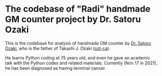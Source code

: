 # The codebase of "Radi" handmade GM counter project by Dr. Satoru Ozaki

This is the codebase for analysis of handmade GM counter by [Dr. Satoru Ozaki](https://acaddb.com/articles/authors/13148862), who is the father of Takashi J. Ozaki ([ozt-ca](https://github.com/ozt-ca/)).

He learns Python coding at 75 years old, and even he gave an academic talk with the Python codes and related materials. Currently (Nov 17 in 2021), he has been diagnosed as having terminal cancer.
